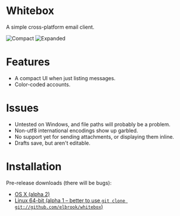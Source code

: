 Whitebox
========

A simple cross-platform email client.

![Compact](https://raw.githubusercontent.com/elbrook/whitebox/master/Screenshots/screenshot-1.jpg)
![Expanded](https://raw.githubusercontent.com/elbrook/whitebox/master/Screenshots/screenshot-2.jpg)

Features
========

* A compact UI when just listing messages.
* Color-coded accounts.

Issues
======

* Untested on Windows, and file paths will probably be a problem.
* Non-utf8 international encodings show up garbled.
* No support yet for sending attachments, or displaying them inline.
* Drafts save, but aren't editable.

Installation
============

Pre-release downloads (there will be bugs):
* [OS X (alpha 2)](https://github.com/elbrook/whitebox/releases/download/alpha2/Whitebox.zip)
* [Linux 64-bit (alpha 1 – better to use `git clone git://github.com/elbrook/whitebox`)](https://github.com/elbrook/whitebox/releases/download/alpha1/Whitebox-alpha1-Linux64.zip)

